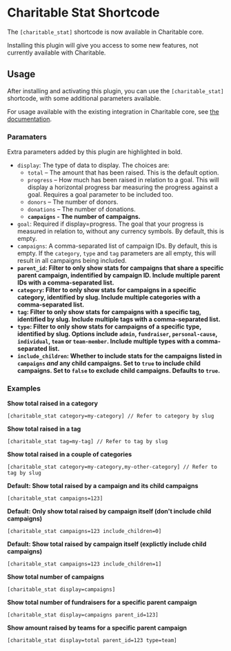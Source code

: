 # Charitable Stat Shortcode
The `[charitable_stat]` shortcode is now available in Charitable core.

Installing this plugin will give you access to some new features, not currently available with Charitable.

## Usage
After installing and activating this plugin, you can use the `[charitable_stat]` shortcode, with some additional parameters available.

For usage available with the existing integration in Charitable core, see [the documentation](https://www.wpcharitable.com/documentation/stats-shortcode/).

### Paramaters

Extra parameters added by this plugin are highlighted in bold.

- `display`: The type of data to display. The choices are:
  - `total` – The amount that has been raised. This is the default option.
  - `progress` – How much has been raised in relation to a goal. This will display a horizontal progress bar measuring the progress against a goal. Requires a goal parameter to be included too.
  - `donors` – The number of donors.
  - `donations` – The number of donations.
  - **`campaigns` - The number of campaigns.**
- `goal`: Required if display=progress. The goal that your progress is measured in relation to, without any currency symbols. By default, this is empty.
- `campaigns`: A comma-separated list of campaign IDs. By default, this is empty. If the `category`, `type` and `tag` parameters are all empty, this will result in all campaigns being included.
- **`parent_id`: Filter to only show stats for campaigns that share a specific parent campaign, indentified by campaign ID. Include multiple parent IDs with a comma-separated list.**
- **`category`: Filter to only show stats for campaigns in a specific category, identified by slug. Include multiple categories with a comma-separated list.**
- **`tag`: Filter to only show stats for campaigns with a specific tag, identified by slug. Include multiple tags with a comma-separated list.**
- **`type`: Filter to only show stats for campaigns of a specific type, identified by slug. Options include `admin`, `fundraiser`, `personal-cause`, `individual`, `team` or `team-member`. Include multiple types with a comma-separated list.**
- **`include_children`: Whether to include stats for the campaigns listed in `campaigns` _and_ any child campaigns. Set to `true` to include child campaigns. Set to `false` to exclude child campaigns. Defaults to `true`.**

### Examples

**Show total raised in a category**
```
[charitable_stat category=my-category] // Refer to category by slug
```

**Show total raised in a tag**
```
[charitable_stat tag=my-tag] // Refer to tag by slug
```

**Show total raised in a couple of categories**
```
[charitable_stat category=my-category,my-other-category] // Refer to tag by slug
```

**Default: Show total raised by a campaign and its child campaigns**
```
[charitable_stat campaigns=123]
```

**Default: Only show total raised by campaign itself (don't include child campaigns)**
```
[charitable_stat campaigns=123 include_children=0]
```

**Default: Show total raised by campaign itself (explictly include child campaigns)**
```
[charitable_stat campaigns=123 include_children=1]
```

**Show total number of campaigns**
```
[charitable_stat display=campaigns]
```

**Show total number of fundraisers for a specific parent campaign**
```
[charitable_stat display=campaigns parent_id=123]
```

**Show amount raised by teams for a specific parent campaign**
```
[charitable_stat display=total parent_id=123 type=team]
```
